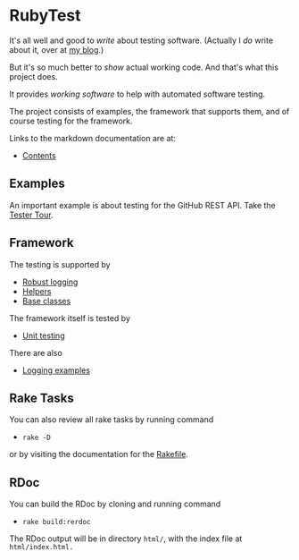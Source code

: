 # RubyTest

It's all well and good to _write_ about testing software.  (Actually I _do_ write about it, over at [my blog](https://burdettelamar.wordpress.com/).)

But it's so much better to _show_ actual working code.  And that's what this project does.

It provides _working software_ to help with automated software testing.

The project consists of examples, the framework that supports them, and of course testing for the framework.

Links to the markdown documentation are at:

- [Contents](./Contents.md)

## Examples

An important example is about testing for the GitHub REST API.  Take the [Tester Tour](./examples/github_api/TesterTour.md#tester-tour).

## Framework

The testing is supported by

- [Robust logging](./lib/log/Log.md)
- [Helpers](./lib/helpers/Helpers.md)
- [Base classes](./lib/base_classes/BaseClasses.md)

The framework itself is tested by

- [Unit testing](./test/Test.md)

There are also

- [Logging examples](./examples/log/Log.md)

## Rake Tasks

You can also review all rake tasks by running command

- <code>rake -D</code>

or by visiting the documentation for the [Rakefile](./Rakefile.md).

## RDoc

You can build the RDoc by cloning and running command

- <code>rake build:rerdoc</code>
  
The RDoc output will be in directory <code>html/</code>, with the index file at <code>html/index.html</html>.

